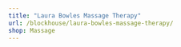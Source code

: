 ```yaml
---
title: "Laura Bowles Massage Therapy"
url: /blockhouse/laura-bowles-massage-therapy/
shop: Massage
---
```

